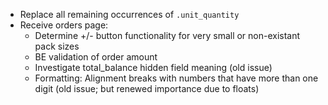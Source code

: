 - Replace all remaining occurrences of `.unit_quantity`
- Receive orders page:
  * Determine +/- button functionality for very small or non-existant pack sizes
  * BE validation of order amount
  * Investigate total_balance hidden field meaning (old issue)
  * Formatting: Alignment breaks with numbers that have more than one digit (old issue; but renewed importance due to floats)

